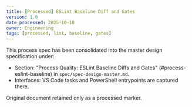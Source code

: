 ```yaml
---
title: [Processed] ESLint Baseline Diff and Gates
version: 1.0
date_processed: 2025-10-10
owner: Engineering
tags: [processed, lint, baseline, gates]
---
```


This process spec has been consolidated into the master design specification under:

- Section: "Process Quality: ESLint Baseline Diffs and Gates" (#process-eslint-baseline) in `spec/spec-design-master.md`.
- Interfaces: VS Code tasks and PowerShell entrypoints are captured there.

Original document retained only as a processed marker.
